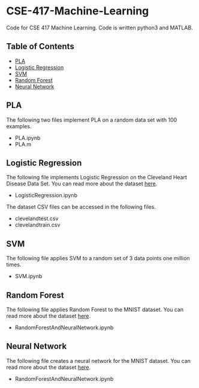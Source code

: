 # CSE-417-Machine-Learning
Code for CSE 417 Machine Learning. Code is written python3 and MATLAB.

## Table of Contents
* [PLA](#PLA)
* [Logistic Regression](#logistic-regression)
* [SVM](#SVM)
* [Random Forest](#random-forest)
* [Neural Network](#neural-network)

## PLA
The following two files implement PLA on a random data set with 100 examples.
* PLA.ipynb
* PLA.m

## Logistic Regression
The following file implements Logistic Regression on the Cleveland Heart Disease Data Set. You can read more about the dataset [here](https://archive.ics.uci.edu/ml/datasets/Heart+Disease).
* LogisticRegression.ipynb

The dataset CSV files can be accessed in the following files.
* clevelandtest.csv
* clevelandtrain.csv

## SVM
The following file applies SVM to a random set of 3 data points one million times.
* SVM.ipynb

## Random Forest
The following file applies Random Forest to the MNIST dataset. You can read more about the dataset [here](http://yann.lecun.com/exdb/mnist/).
* RandomForestAndNeuralNetwork.ipynb

## Neural Network
The following file creates a neural network for the MNIST dataset. You can read more about the dataset [here](http://yann.lecun.com/exdb/mnist/).
* RandomForestAndNeuralNetwork.ipynb
